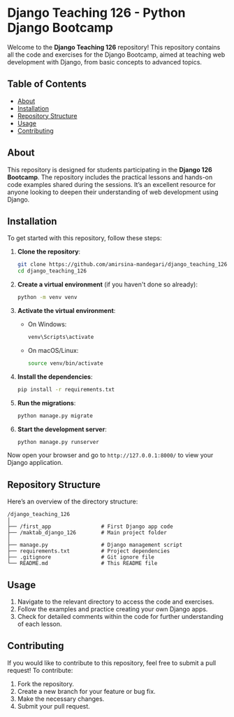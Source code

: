 # Django Teaching 126 - Python Django Bootcamp

Welcome to the **Django Teaching 126** repository! This repository contains all the code and exercises for the Django Bootcamp, aimed at teaching web development with Django, from basic concepts to advanced topics.

## Table of Contents

- [About](#about)
- [Installation](#installation)
- [Repository Structure](#repository-structure)
- [Usage](#usage)
- [Contributing](#contributing)

## About

This repository is designed for students participating in the **Django 126 Bootcamp**. The repository includes the practical lessons and hands-on code examples shared during the sessions. It’s an excellent resource for anyone looking to deepen their understanding of web development using Django.

## Installation

To get started with this repository, follow these steps:

1. **Clone the repository**:
   ```bash
   git clone https://github.com/amirsina-mandegari/django_teaching_126.git
   cd django_teaching_126
   ```

2. **Create a virtual environment** (if you haven't done so already):
   ```bash
   python -m venv venv
   ```

3. **Activate the virtual environment**:
   - On Windows:
     ```bash
     venv\Scripts\activate
     ```
   - On macOS/Linux:
     ```bash
     source venv/bin/activate
     ```

4. **Install the dependencies**:
   ```bash
   pip install -r requirements.txt
   ```

5. **Run the migrations**:
   ```bash
   python manage.py migrate
   ```

6. **Start the development server**:
   ```bash
   python manage.py runserver
   ```

Now open your browser and go to `http://127.0.0.1:8000/` to view your Django application.

## Repository Structure

Here’s an overview of the directory structure:

```
/django_teaching_126
│
├── /first_app                # First Django app code
├── /maktab_django_126        # Main project folder
│
├── manage.py                 # Django management script
├── requirements.txt          # Project dependencies
├── .gitignore                # Git ignore file
└── README.md                 # This README file
```

## Usage

1. Navigate to the relevant directory to access the code and exercises.
2. Follow the examples and practice creating your own Django apps.
3. Check for detailed comments within the code for further understanding of each lesson.

## Contributing

If you would like to contribute to this repository, feel free to submit a pull request! To contribute:

1. Fork the repository.
2. Create a new branch for your feature or bug fix.
3. Make the necessary changes.
4. Submit your pull request.
